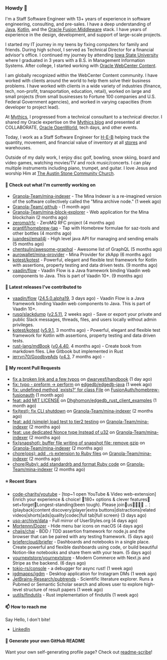 ### Howdy 👋

I'm a Staff Software Engineer with 13+ years of experience in software engineering, consulting, and pre-sales. I have a deep understanding of [Java](https://www.oracle.com/java/), [Kotlin](https://kotlinlang.org/), and the [Oracle Fusion Middleware](https://www.oracle.com/middleware/) stack. I have years of experience in the design, development, and support of large-scale projects.

I started my IT journey in my teens by fixing computers for family and friends. During high school, I served as Technical Director for a financial advisor's office. I continued my journey by attending [Iowa State University](https://www.iastate.edu/) where I graduated in 3 years with a B.S. in Management Information Systems. After college, I started working with [Oracle WebCenter Content](https://docs.oracle.com/en/middleware/webcenter/content/12.2.1.4/).

I am globally recognized within the WebCenter Content community. I have worked with clients around the world to help them solve their business problems. I have worked with clients in a wide variety of industries (finance, tech, non-profit, transportation, education, retail), worked on large and small projects (from small businesses to Fortune 100 companies and U.S. Federal Government agencies), and worked in varying capacities (from developer to project lead).

At [Mythics](https://www.mythics.com/), I progressed from a technical consultant to a technical director. I shared my Oracle expertise on the [Mythics blog](https://mythics.com/blog/) and presented at COLLABORATE, [Oracle OpenWorld](https://www.oracle.com/cloudworld/), tech days, and other events.

Today, I work as a Staff Software Engineer for [H-E-B](https://digital.heb.com/) helping track the quantity, movement, and financial value of inventory at all [stores](https://heb.com/store-locations) and warehouses.

Outside of my daily work, I enjoy disc golf, bowling, snow skiing, board and video games, watching movies/TV and rock music/concerts. I can play multiple instruments including piano, trumpet, and guitar. I love Jesus and worship Him at [The Austin Stone Community Church](https://austinstone.org/).

#### 👷 Check out what I'm currently working on

- [Granola-Team/mina-indexer](https://github.com/Granola-Team/mina-indexer) - The Mina Indexer is a re-imagined version of the software collectively called the &#34;Mina archive node.&#34; (1 week ago)
- [Granola-Team/.github](https://github.com/Granola-Team/.github) -  (1 month ago)
- [Granola-Team/mina-block-explorer](https://github.com/Granola-Team/mina-block-explorer) - Web application for the Mina blockchain (2 months ago)
- [zeromq/rfc](https://github.com/zeromq/rfc) - ZeroMQ RFC project (4 months ago)
- [prantlf/homebrew-tap](https://github.com/prantlf/homebrew-tap) - Tap with Homebrew formulae for saz-tools and other bottles (4 months ago)
- [juandesi/email4j](https://github.com/juandesi/email4j) - High level java API for managing and sending emails (5 months ago)
- [chentsulin/awesome-graphql](https://github.com/chentsulin/awesome-graphql) - Awesome list of GraphQL (5 months ago)
- [aurowallet/mina-provider](https://github.com/aurowallet/mina-provider) - Mina Provider for zkApp (6 months ago)
- [kotest/kotest](https://github.com/kotest/kotest) - Powerful, elegant and flexible test framework for Kotlin with assertions, property testing and data driven tests. (9 months ago)
- [vaadin/flow](https://github.com/vaadin/flow) - Vaadin Flow is a Java framework binding Vaadin web components to Java. This is part of Vaadin 10&#43;. (9 months ago)

#### 🔭 Latest releases I've contributed to

- [vaadin/flow](https://github.com/vaadin/flow) ([24.5.0.alpha19](https://github.com/vaadin/flow/releases/tag/24.5.0.alpha19), 3 days ago) - Vaadin Flow is a Java framework binding Vaadin web components to Java. This is part of Vaadin 10&#43;.
- [rusq/slackdump](https://github.com/rusq/slackdump) ([v2.5.11](https://github.com/rusq/slackdump/releases/tag/v2.5.11), 2 weeks ago) - Save or export your private and public Slack messages, threads, files, and users locally without admin privileges.
- [kotest/kotest](https://github.com/kotest/kotest) ([v5.9.1](https://github.com/kotest/kotest/releases/tag/v5.9.1), 3 months ago) - Powerful, elegant and flexible test framework for Kotlin with assertions, property testing and data driven tests.
- [rust-lang/mdBook](https://github.com/rust-lang/mdBook) ([v0.4.40](https://github.com/rust-lang/mdBook/releases/tag/v0.4.40), 4 months ago) - Create book from markdown files. Like Gitbook but implemented in Rust
- [jerryn70/GoodbyeAds](https://github.com/jerryn70/GoodbyeAds) ([v4.3](https://github.com/jerryn70/GoodbyeAds/releases/tag/v4.3), 7 months ago) - 

#### 🔨 My recent Pull Requests

- [fix a broken link and a few typos](https://github.com/dwarvesf/handbook/pull/45) on [dwarvesf/handbook](https://github.com/dwarvesf/handbook) (1 day ago)
- [fix: typo - preform -&gt; perform](https://github.com/edgedb/edgedb-java/pull/36) on [edgedb/edgedb-java](https://github.com/edgedb/edgedb-java) (1 week ago)
- [fix: undefined method `exists?&#39; for class File](https://github.com/FusionAuth/homebrew-fusionauth/pull/10) on [FusionAuth/homebrew-fusionauth](https://github.com/FusionAuth/homebrew-fusionauth) (1 month ago)
- [feat: add MIT LICENSE](https://github.com/Dhghomon/edgedb_rust_client_examples/pull/1) on [Dhghomon/edgedb_rust_client_examples](https://github.com/Dhghomon/edgedb_rust_client_examples) (1 month ago)
- [fix(test): fix CLI shutdown](https://github.com/Granola-Team/mina-indexer/pull/1299) on [Granola-Team/mina-indexer](https://github.com/Granola-Team/mina-indexer) (2 months ago)
- [feat: add (simple) load test to tier2 testing](https://github.com/Granola-Team/mina-indexer/pull/1296) on [Granola-Team/mina-indexer](https://github.com/Granola-Team/mina-indexer) (2 months ago)
- [feat: use dedicated Nonce type Instead of u32](https://github.com/Granola-Team/mina-indexer/pull/1294) on [Granola-Team/mina-indexer](https://github.com/Granola-Team/mina-indexer) (2 months ago)
- [fix(snapshot): buffer file writing of snapshot file; remove gzip](https://github.com/Granola-Team/mina-indexer/pull/1285) on [Granola-Team/mina-indexer](https://github.com/Granola-Team/mina-indexer) (2 months ago)
- [chore(ops): add `.rb` extension to Ruby files](https://github.com/Granola-Team/mina-indexer/pull/1280) on [Granola-Team/mina-indexer](https://github.com/Granola-Team/mina-indexer) (2 months ago)
- [chore(Ruby): add standardrb and format Ruby code](https://github.com/Granola-Team/mina-indexer/pull/1274) on [Granola-Team/mina-indexer](https://github.com/Granola-Team/mina-indexer) (2 months ago)

#### ⭐ Recent Stars

- [code-charity/youtube](https://github.com/code-charity/youtube) - [top~1 open YouTube &amp; Video web-extension] Enrich your experience &amp; choice! 🧰180&#43; options &amp; clever features📌set&#43;forget📌Longest-standing(been tough). Please join🧩us👨‍👩‍👧‍👧 ..⋮ {playback|content discovery|player|extra buttons|distractions|related videos|shorts|ads|quality|codec|full tab|full screen} (3 days ago)
- [uso-archive/data](https://github.com/uso-archive/data) - Full mirror of UserStyles.org (4 days ago)
- [Mortennn/Dozer](https://github.com/Mortennn/Dozer) - Hide menu bar icons on macOS (4 days ago)
- [chaijs/chai](https://github.com/chaijs/chai) - BDD / TDD assertion framework for node.js and the browser that can be paired with any testing framework. (5 days ago)
- [briefercloud/briefer](https://github.com/briefercloud/briefer) - Dashboards and notebooks in a single place. Create powerful and flexible dashboards using code, or build beautiful Notion-like notebooks and share them with your team. (5 days ago)
- [yournextstore/yournextstore](https://github.com/yournextstore/yournextstore) - Modern Commerce with Next.js and Stripe as the backend. (6 days ago)
- [tokio-rs/console](https://github.com/tokio-rs/console) - a debugger for async rust! (1 week ago)
- [igdmapps/igdm](https://github.com/igdmapps/igdm) - Desktop application for Instagram DMs (1 week ago)
- [JetBrains-Research/pubtrends](https://github.com/JetBrains-Research/pubtrends) - Scientific literature explorer. Runs a Pubmed or Semantic Scholar search and allows user to explore high-level structure of result papers (1 week ago)
- [uutils/findutils](https://github.com/uutils/findutils) - Rust implementation of findutils (1 week ago)

#### 📫 How to reach me

Say Hello, I don't bite!

- [LinkedIn](https://www.linkedin.com/in/jonathanhult/)

#### 📖 Generate your own GitHub README

Want your own self-generating profile page? Check out [readme-scribe](https://github.com/muesli/readme-scribe)!
